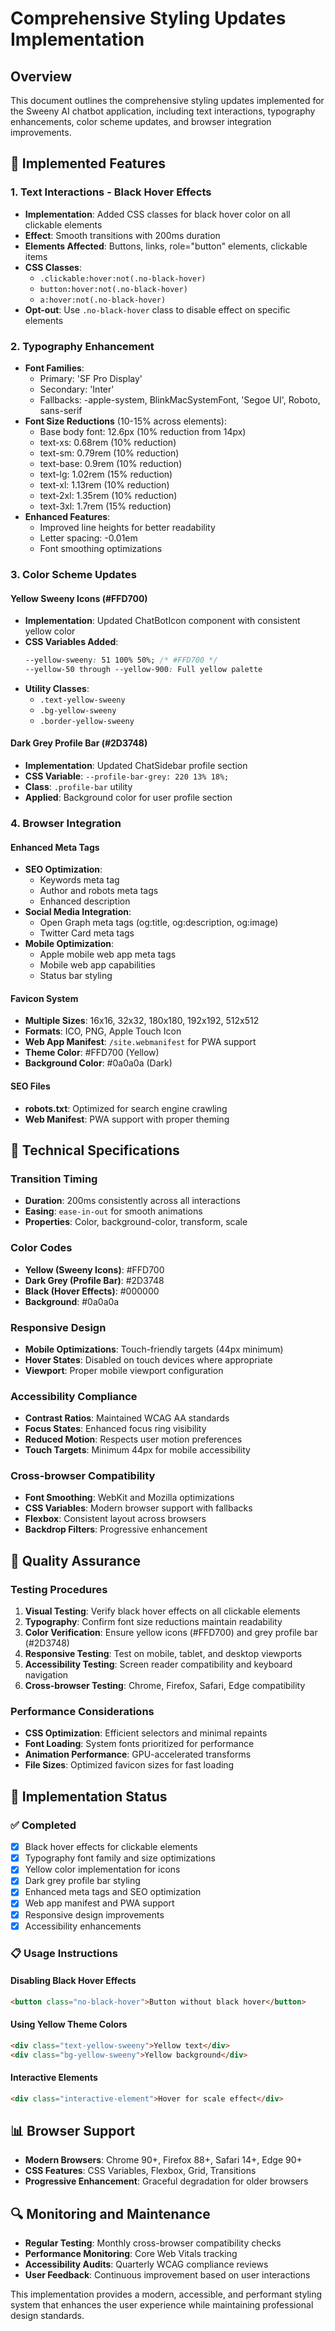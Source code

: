 # Comprehensive Styling Updates Implementation

## Overview
This document outlines the comprehensive styling updates implemented for the Sweeny AI chatbot application, including text interactions, typography enhancements, color scheme updates, and browser integration improvements.

## 🎨 **Implemented Features**

### 1. **Text Interactions - Black Hover Effects**
- **Implementation**: Added CSS classes for black hover color on all clickable elements
- **Effect**: Smooth transitions with 200ms duration
- **Elements Affected**: Buttons, links, role="button" elements, clickable items
- **CSS Classes**: 
  - `.clickable:hover:not(.no-black-hover)`
  - `button:hover:not(.no-black-hover)`
  - `a:hover:not(.no-black-hover)`
- **Opt-out**: Use `.no-black-hover` class to disable effect on specific elements

### 2. **Typography Enhancement**
- **Font Families**: 
  - Primary: 'SF Pro Display'
  - Secondary: 'Inter'
  - Fallbacks: -apple-system, BlinkMacSystemFont, 'Segoe UI', Roboto, sans-serif
- **Font Size Reductions** (10-15% across elements):
  - Base body font: 12.6px (10% reduction from 14px)
  - text-xs: 0.68rem (10% reduction)
  - text-sm: 0.79rem (10% reduction)
  - text-base: 0.9rem (10% reduction)
  - text-lg: 1.02rem (15% reduction)
  - text-xl: 1.13rem (10% reduction)
  - text-2xl: 1.35rem (10% reduction)
  - text-3xl: 1.7rem (15% reduction)
- **Enhanced Features**:
  - Improved line heights for better readability
  - Letter spacing: -0.01em
  - Font smoothing optimizations

### 3. **Color Scheme Updates**

#### **Yellow Sweeny Icons (#FFD700)**
- **Implementation**: Updated ChatBotIcon component with consistent yellow color
- **CSS Variables Added**:
  ```css
  --yellow-sweeny: 51 100% 50%; /* #FFD700 */
  --yellow-50 through --yellow-900: Full yellow palette
  ```
- **Utility Classes**:
  - `.text-yellow-sweeny`
  - `.bg-yellow-sweeny`
  - `.border-yellow-sweeny`

#### **Dark Grey Profile Bar (#2D3748)**
- **Implementation**: Updated ChatSidebar profile section
- **CSS Variable**: `--profile-bar-grey: 220 13% 18%;`
- **Class**: `.profile-bar` utility
- **Applied**: Background color for user profile section

### 4. **Browser Integration**

#### **Enhanced Meta Tags**
- **SEO Optimization**:
  - Keywords meta tag
  - Author and robots meta tags
  - Enhanced description
- **Social Media Integration**:
  - Open Graph meta tags (og:title, og:description, og:image)
  - Twitter Card meta tags
- **Mobile Optimization**:
  - Apple mobile web app meta tags
  - Mobile web app capabilities
  - Status bar styling

#### **Favicon System**
- **Multiple Sizes**: 16x16, 32x32, 180x180, 192x192, 512x512
- **Formats**: ICO, PNG, Apple Touch Icon
- **Web App Manifest**: `/site.webmanifest` for PWA support
- **Theme Color**: #FFD700 (Yellow)
- **Background Color**: #0a0a0a (Dark)

#### **SEO Files**
- **robots.txt**: Optimized for search engine crawling
- **Web Manifest**: PWA support with proper theming

## 🔧 **Technical Specifications**

### **Transition Timing**
- **Duration**: 200ms consistently across all interactions
- **Easing**: `ease-in-out` for smooth animations
- **Properties**: Color, background-color, transform, scale

### **Color Codes**
- **Yellow (Sweeny Icons)**: #FFD700
- **Dark Grey (Profile Bar)**: #2D3748
- **Black (Hover Effects)**: #000000
- **Background**: #0a0a0a

### **Responsive Design**
- **Mobile Optimizations**: Touch-friendly targets (44px minimum)
- **Hover States**: Disabled on touch devices where appropriate
- **Viewport**: Proper mobile viewport configuration

### **Accessibility Compliance**
- **Contrast Ratios**: Maintained WCAG AA standards
- **Focus States**: Enhanced focus ring visibility
- **Reduced Motion**: Respects user motion preferences
- **Touch Targets**: Minimum 44px for mobile accessibility

### **Cross-browser Compatibility**
- **Font Smoothing**: WebKit and Mozilla optimizations
- **CSS Variables**: Modern browser support with fallbacks
- **Flexbox**: Consistent layout across browsers
- **Backdrop Filters**: Progressive enhancement

## 📱 **Quality Assurance**

### **Testing Procedures**
1. **Visual Testing**: Verify black hover effects on all clickable elements
2. **Typography**: Confirm font size reductions maintain readability
3. **Color Verification**: Ensure yellow icons (#FFD700) and grey profile bar (#2D3748)
4. **Responsive Testing**: Test on mobile, tablet, and desktop viewports
5. **Accessibility Testing**: Screen reader compatibility and keyboard navigation
6. **Cross-browser Testing**: Chrome, Firefox, Safari, Edge compatibility

### **Performance Considerations**
- **CSS Optimization**: Efficient selectors and minimal repaints
- **Font Loading**: System fonts prioritized for performance
- **Animation Performance**: GPU-accelerated transforms
- **File Sizes**: Optimized favicon sizes for fast loading

## 🚀 **Implementation Status**

### ✅ **Completed**
- [x] Black hover effects for clickable elements
- [x] Typography font family and size optimizations
- [x] Yellow color implementation for icons
- [x] Dark grey profile bar styling
- [x] Enhanced meta tags and SEO optimization
- [x] Web app manifest and PWA support
- [x] Responsive design improvements
- [x] Accessibility enhancements

### 📋 **Usage Instructions**

#### **Disabling Black Hover Effects**
```html
<button class="no-black-hover">Button without black hover</button>
```

#### **Using Yellow Theme Colors**
```html
<div class="text-yellow-sweeny">Yellow text</div>
<div class="bg-yellow-sweeny">Yellow background</div>
```

#### **Interactive Elements**
```html
<div class="interactive-element">Hover for scale effect</div>
```

## 📊 **Browser Support**
- **Modern Browsers**: Chrome 90+, Firefox 88+, Safari 14+, Edge 90+
- **CSS Features**: CSS Variables, Flexbox, Grid, Transitions
- **Progressive Enhancement**: Graceful degradation for older browsers

## 🔍 **Monitoring and Maintenance**
- **Regular Testing**: Monthly cross-browser compatibility checks
- **Performance Monitoring**: Core Web Vitals tracking
- **Accessibility Audits**: Quarterly WCAG compliance reviews
- **User Feedback**: Continuous improvement based on user interactions

This implementation provides a modern, accessible, and performant styling system that enhances the user experience while maintaining professional design standards.
